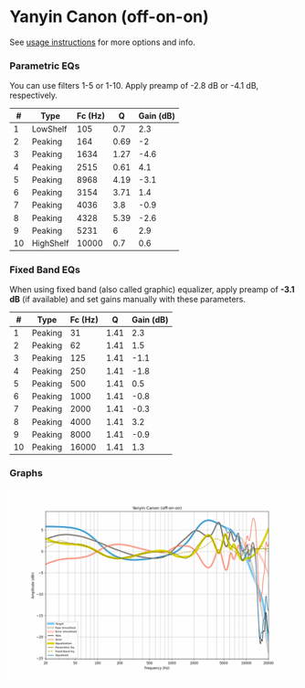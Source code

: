 # Yanyin Canon (off-on-on)
See [usage instructions](https://github.com/jaakkopasanen/AutoEq#usage) for more options and info.

### Parametric EQs
You can use filters 1-5 or 1-10. Apply preamp of -2.8 dB or -4.1 dB, respectively.

|   # | Type      |   Fc (Hz) |    Q |   Gain (dB) |
|-----|-----------|-----------|------|-------------|
|   1 | LowShelf  |       105 | 0.7  |         2.3 |
|   2 | Peaking   |       164 | 0.69 |        -2   |
|   3 | Peaking   |      1634 | 1.27 |        -4.6 |
|   4 | Peaking   |      2515 | 0.61 |         4.1 |
|   5 | Peaking   |      8968 | 4.19 |        -3.1 |
|   6 | Peaking   |      3154 | 3.71 |         1.4 |
|   7 | Peaking   |      4036 | 3.8  |        -0.9 |
|   8 | Peaking   |      4328 | 5.39 |        -2.6 |
|   9 | Peaking   |      5231 | 6    |         2.9 |
|  10 | HighShelf |     10000 | 0.7  |         0.6 |

### Fixed Band EQs
When using fixed band (also called graphic) equalizer, apply preamp of **-3.1 dB** (if available) and set gains manually with these parameters.

|   # | Type    |   Fc (Hz) |    Q |   Gain (dB) |
|-----|---------|-----------|------|-------------|
|   1 | Peaking |        31 | 1.41 |         2.3 |
|   2 | Peaking |        62 | 1.41 |         1.5 |
|   3 | Peaking |       125 | 1.41 |        -1.1 |
|   4 | Peaking |       250 | 1.41 |        -1.8 |
|   5 | Peaking |       500 | 1.41 |         0.5 |
|   6 | Peaking |      1000 | 1.41 |        -0.8 |
|   7 | Peaking |      2000 | 1.41 |        -0.3 |
|   8 | Peaking |      4000 | 1.41 |         3.2 |
|   9 | Peaking |      8000 | 1.41 |        -0.9 |
|  10 | Peaking |     16000 | 1.41 |         1.3 |

### Graphs
![](./Yanyin%20Canon%20(off-on-on).png)
